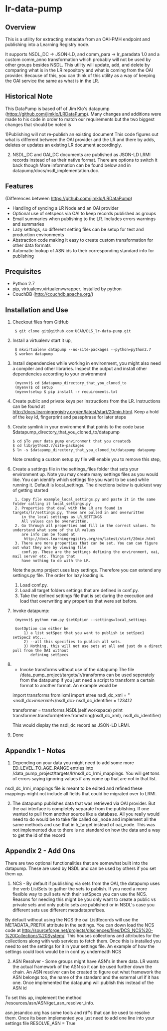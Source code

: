 lr-data-pump
==========

Overview
--------
This is a utility for extracting metadata from an OAI-PMH endpoint and publishing into a Learning Registry node.

It supports NSDL_DC -> JSON-LD, and comm_para -> lr_paradata 1.0 and a custom comm_anno transformation which probably will not be used by other
groups besides NSDL. This utility will update, add, and delete by comparing what is in the LR repository and
what is coming from the OAI provider. Because of this, you can think of this utility as a way of keeping
the OAI service the same as what is in the LR.

Historical Note
---------------
This DataPump is based off of Jim Klo's datapump (https://github.com/jimklo/LRDataPump). Many changes and additions were made to his code in
order to match our requirements but the two biggest changes that should be noted is 

1)Publishing  will not re-publish an existing document
This code figures out what is different between the OAI provider and the LR and there by adds, deletes or updates an existing LR document accordingly. 

2) NSDL_DC and OAI_DC documents are published as JSON-LD  LRMI records instead of as their native format. There are options to switch it back though
More information can be found below and in datapump/docs/nsdl_implementation.doc.


Features
--------
(Differences between https://github.com/jimklo/LRDataPump)
+ Handling of syncing a LR Node and an OAI provider
+ Optional use of setspecs via OAI to keep records published as groups
+ Email summaries when publishing to the LR. Includes errors warnings and summaries
+ Lazy settings, so different setting files can be setup for test and production environments
+ Abstraction code making it easy to create custom transformation for other data formats
+ Automatic lookup of ASN ids to their corresponding standard info for publishing


Prequisites
-----------
+ Python 2.7
+ pip, virtualenv,virtualenvwrapper. Installed by python
+ CouchDB (http://couchdb.apache.org/)


Installation and Use
--------------------

1. Checkout files from GitHub


        $ git clone git@github.com:UCAR/DLS_lr-data-pump.git


2. Install a virtualenv start it up,


        $ mkvirtualenv datapump --no-site-packages --python=python2.7
        $ workon datapump


3. Install dependencies while working in environment, you might also need a compiler and other libraries. Inspect the output and install other dependencies according to your environment


        (myenv)$ cd $datapump_directory_that_you_cloned_to
        (myenv)$ cd setup
        (myenv)setup $ pip install -r requirements.txt

4. Create public and private keys per instructions from the LR. Instructions can be found at http://docs.learningregistry.org/en/latest/start/20min.html. 
   Keep a hold of the key id, fingerprint and passphrase for later steps
   
5. Create symlink in your environment that points to the code base $datapump_directory_that_you_cloned_to/datapump

       $ cd $To your data_pump environment that you created$
       $ cd lib/python2.7/site-packages
       $ ln -s $datapump_directory_that_you_cloned_to/datapump datapump
       
   Note creating a custom setup.py file will enable you to remove this step, 

6. Create a settings file in the settings_files folder that sets your environment up. Note you may create
    many settings files as you would like. You can identify which settings file you want to be used while
    running it. Default is local_settings. The directions below is quickest way of getting started

        1. Copy file example_local_settings.py and paste it in the same folder calling it local_settings.py
        2. Properties that deal with the LR are found in targets/lr/settings.py, These are pulled in and overwritten
           in the local settings as LR_SETTINGS
           All values can be overwritten.
        2. Go through all properties and fill in the correct values. To understand what some of the LR values
           are info can be found at
            http://docs.learningregistry.org/en/latest/start/20min.html
        3. There are more properties that can be set. You can can figure out what they are by viewing file
           conf.py. These are the settings defining the environment, oai, mail server etc. Things that
           have nothing to do with the LR. 
           
   Note the pump project uses lazy settings. Therefore you can extend any settings.py file. The order for
   lazy loading is.
   
   1. Load conf.py.
   2. Load all target folders settings that are defined in conf.py. 
   3. Take the defined settings file that is set during the execution and load that overwriting any properties
      that were set before.



5. Invoke datapump:


        (myenv)$ python run.py $setOption --settings=local_settings

		$setOption can either be 
			1) a list setSpec that you want to publish ie setSpec1 setSpec2 etc...
		    2) --all this specifies to publish all sets. 
		    3) Nothing, this will not use sets at all and just do a direct pull from the OAI without
		       defining setSpecs
		    
6. * Invoke transforms without use of the datapump
	The file /data_pump_project/targets/lr/transforms can be used seperately from the datapump if you just need
	a script to transform a certain format to another format. An example would be
	
	import transforms
	from lxml import etree
	nsdl_dc_xml = "<nsdl_dc>$inner xml$</nsdl_dc>
	nsdl_dc_identifier = 123412
	
	transformer = transforms.NSDL(self.workspace)
	print transformer.transform(etree.fromstring(nsdl_dc_xml), nsdl_dc_identifier)
	
	This would display the nsdl_dc record as JSON-LD LRMI. 
	

7. Done


Appendix 1 - Notes
------------------
1) Depending on your data you might need to add some more ED_LEVEL_TO_AGE_RANGE entries into 
/data_pump_project/targets/lr/nsdl_dc_lrmi_mappings. You will get tons of errors saying ignoring values
if any come up that are not in that list.

nsdl_dc_lrmi_mappings file is meant to be edited and refined these mappings might not include all
fields that could be migrated over to LRMI.

2) The datapump publishes data that was retrieved via OAI provider. But the oai interface is completely separate from the  publishing. If one wanted to pull from another source like a database. All you really would need to do
would be to take file called oai_node and implement all the same methods and use that in lr_target instead
of oai_node. This was not implemented due to there is no standard on how the data and a way to get the
id of the record

Appendix 2  - Add Ons
---------------------
There are two optional functionalities that are somewhat built into the datapump. These are used by NSDL and can be
used by others if you set them up.

1) NCS - By default if publishing via sets from the OAI, the datapump uses the verb ListSets to gather the sets to publish. If you 
need a more flexible way to pull sets with their setSpecs you can use the NCS. Reasons for needing this might be
you only want to create a public vs private sets and only public sets are published or in NSDL's case you different sets
use different metadataprefixes. 

By default without using
the NCS the oai ListRecords will use the METADATA_PREFIX attribute in the settings. You can down load the NCS
code at http://sourceforge.net/projects/dlsciences/files/DCS_NCS%20-%20Collections%20System/. This houses
collections and attributes for the collections along with web services to fetch them. Once this is installed
you need to set the settings for it in your settings file. An example of how the settings could look would be
in conf.py underneath NCS

2) ASN Resolver - Some groups might have ASN's in there data. LR wants the actual framework of the ASN so it
can be used further down the chain. An ASN resolver can be created to figure out what framework the ASN belongs too,
the name of the standard and the external url if it has one. Once implemented the datapump will publish this instead
of the ASN id

To set this up, implement the method /resources/asn/ASN/get_asn_resolver_info.

asn.jesandco.org has some tools and rdf's that can be used to resolve them. Once its been implemented you just
need to add one line into your settings file RESOLVE_ASN = True



